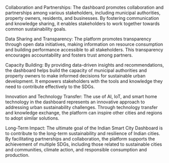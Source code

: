 Collaboration and Partnerships: The dashboard promotes collaboration and partnerships among various stakeholders, including municipal authorities, property owners, residents, and businesses. By fostering communication and knowledge sharing, it enables stakeholders to work together towards common sustainability goals.

Data Sharing and Transparency: The platform promotes transparency through open data initiatives, making information on resource consumption and building performance accessible to all stakeholders. This transparency encourages accountability and fosters trust among partners.

Capacity Building: By providing data-driven insights and recommendations, the dashboard helps build the capacity of municipal authorities and property owners to make informed decisions for sustainable urban development. It empowers stakeholders with the tools and knowledge they need to contribute effectively to the SDGs.

Innovation and Technology Transfer: The use of AI, IoT, and smart home technology in the dashboard represents an innovative approach to addressing urban sustainability challenges. Through technology transfer and knowledge exchange, the platform can inspire other cities and regions to adopt similar solutions.

Long-Term Impact: The ultimate goal of the Indian Smart City Dashboard is to contribute to the long-term sustainability and resilience of Indian cities. By facilitating partnerships and collaboration, the platform supports the achievement of multiple SDGs, including those related to sustainable cities and communities, climate action, and responsible consumption and production.
